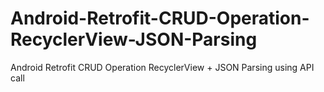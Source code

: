 # Android-Retrofit-CRUD-Operation-RecyclerView-JSON-Parsing
Android Retrofit CRUD Operation RecyclerView + JSON Parsing using API call
